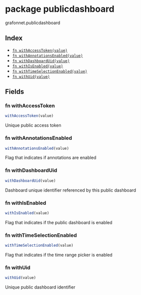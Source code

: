 # package publicdashboard

grafonnet.publicdashboard

## Index

* [`fn withAccessToken(value)`](#fn-withaccesstoken)
* [`fn withAnnotationsEnabled(value)`](#fn-withannotationsenabled)
* [`fn withDashboardUid(value)`](#fn-withdashboarduid)
* [`fn withIsEnabled(value)`](#fn-withisenabled)
* [`fn withTimeSelectionEnabled(value)`](#fn-withtimeselectionenabled)
* [`fn withUid(value)`](#fn-withuid)

## Fields

### fn withAccessToken

```ts
withAccessToken(value)
```

Unique public access token

### fn withAnnotationsEnabled

```ts
withAnnotationsEnabled(value)
```

Flag that indicates if annotations are enabled

### fn withDashboardUid

```ts
withDashboardUid(value)
```

Dashboard unique identifier referenced by this public dashboard

### fn withIsEnabled

```ts
withIsEnabled(value)
```

Flag that indicates if the public dashboard is enabled

### fn withTimeSelectionEnabled

```ts
withTimeSelectionEnabled(value)
```

Flag that indicates if the time range picker is enabled

### fn withUid

```ts
withUid(value)
```

Unique public dashboard identifier
